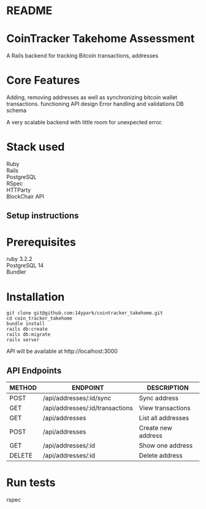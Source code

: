 # README

# CoinTracker Takehome Assessment

A Rails backend for tracking Bitcoin transactions, addresses

# Core Features

Adding, removing addresses as well as synchronizing bitcoin wallet transactions. 
functioning API design
Error handling and validations
DB schema 

A very scalable backend with little room for unexpected error. 

# Stack used

Ruby<br>
Rails<br>
PostgreSQL<br>
RSpec<br>
HTTParty<br>
BlockChair API<br>

## Setup instructions

# Prerequisites
ruby 3.2.2<br>
PostgreSQL 14<br>
Bundler<br>

# Installation
```git clone git@github.com:14ypark/cointracker_takehome.git```<br>
```cd coin_tracker_takehome```<br>
```bundle install```<br>
```rails db:create```<br>
```rails db:migrate```<br>
```rails server```<br>

API will be available at http://localhost:3000

## API Endpoints

| METHOD | ENDPOINT | DESCRIPTION |
|--------|-------------------------------|-------------------------|
| POST   | /api/addresses/:id/sync       | Sync address            |
| GET    | /api/addresses/:id/transactions | View transactions      |
| GET    | /api/addresses                | List all addresses      |
| POST   | /api/addresses                | Create new address      |
| GET    | /api/addresses/:id            | Show one address        |
| DELETE | /api/addresses/:id            | Delete address          |


# Run tests

rspec 



